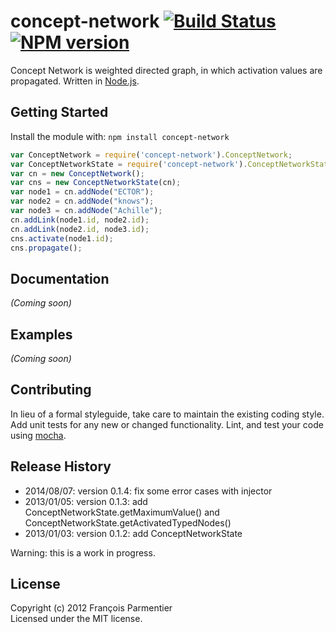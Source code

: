 # concept-network [![Build Status](https://secure.travis-ci.org/parmentf/node-concept-network.png)](http://travis-ci.org/parmentf/node-concept-network) [![NPM version](https://badge.fury.io/js/concept-network.png)](http://badge.fury.io/js/concept-network)

Concept Network is weighted directed graph, in which activation values are propagated. Written in [Node.js](http://nodejs.org).

## Getting Started
Install the module with: `npm install concept-network`

```javascript
var ConceptNetwork = require('concept-network').ConceptNetwork;
var ConceptNetworkState = require('concept-network').ConceptNetworkState;
var cn = new ConceptNetwork();
var cns = new ConceptNetworkState(cn);
var node1 = cn.addNode("ECTOR");
var node2 = cn.addNode("knows");
var node3 = cn.addNode("Achille");
cn.addLink(node1.id, node2.id);
cn.addLink(node2.id, node3.id);
cns.activate(node1.id);
cns.propagate();
```

## Documentation
_(Coming soon)_

## Examples
_(Coming soon)_

## Contributing
In lieu of a formal styleguide, take care to maintain the existing coding style. Add unit tests for any new or changed functionality. Lint, and test your code using [mocha](http://visionmedia.github.com/mocha/).

## Release History

* 2014/08/07: version 0.1.4: fix some error cases with injector
* 2013/01/05: version 0.1.3: add ConceptNetworkState.getMaximumValue() and ConceptNetworkState.getActivatedTypedNodes()
* 2013/01/03: version 0.1.2: add ConceptNetworkState 

Warning: this is a work in progress.

## License
Copyright (c) 2012 François Parmentier  
Licensed under the MIT license.
